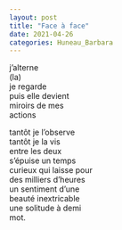 ```yaml
---
layout: post
title: "Face à face"
date: 2021-04-26
categories: Huneau_Barbara
---
```


j’alterne  
(la)  
je regarde  
puis elle devient  
miroirs de mes  
actions

tantôt je l’observe  
tantôt je la vis  
entre les deux  
s’épuise un temps  
curieux qui laisse pour   
des milliers d’heures   
un sentiment d’une   
beauté inextricable  
une solitude à demi  
mot.

